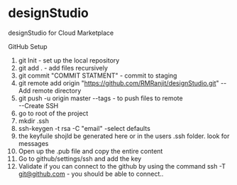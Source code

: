 # designStudio

designStudio for Cloud Marketplace

GitHub Setup

1. git Init - set up the local repository
2. git add . - add files recursively
3. git commit "COMMIT STATMENT" - commit to staging
4. git remote add origin "https://github.com/RMRanjit/designStudio.git"
-- Add remote directory
5.  git push -u origin master --tags - to push files to remote  
--Create SSH
6.  go to root of the project
7. mkdir .ssh
8. ssh-keygen -t rsa -C "email" -select defaults
9.  the keyfuile shojld be generated here or in the users .ssh folder. look for messages
10.  Open up the .pub file and copy the entire content
11.  Go to github/settings/ssh and add the key
12. Validate if you can connect to the github by using the command ssh -T git@github.com - you should be able to connect..
